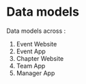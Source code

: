 # Data models

Data models across :

1. Event Website
2. Event App
3. Chapter Website
4. Team App
5. Manager App
